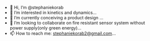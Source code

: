 - 👋 Hi, I’m @stephaniekorab
- 👀 I’m interested in kinetics and dynamics...
- 🌱 I’m currently conceiving a product design ...
- 💞️ I’m looking to collaborate on fire resistant sensor system without power supply(only green energy)...
- 📫 How to reach me: stephaniekorab2@gmail.com...

<!---
stephaniekorab/stephaniekorab is a ✨ special ✨ repository because its `README.md` (this file) appears on your GitHub profile.
You can click the Preview link to take a look at your changes.
--->
